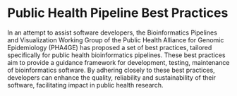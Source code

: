 # Public Health Pipeline Best Practices

In an attempt to assist software developers, the Bioinformatics Pipelines and Visualization Working Group of the Public Health Alliance for Genomic Epidemiology (PHA4GE) has proposed a set of best practices, tailored specifically for public health bioinformatics pipelines. These best practices aim to provide a guidance framework for development, testing, maintenance of bioinformatics software. By adhering closely to these best practices, developers can enhance the quality, reliability and sustainability of their software, facilitating impact in public health research.

